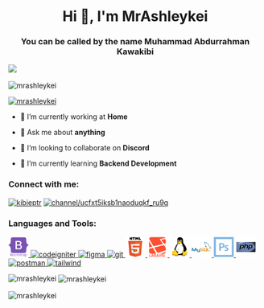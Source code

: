<h1 align="center">Hi 👋, I'm MrAshleykei</h1>
<h3 align="center">You can be called by the name Muhammad Abdurrahman Kawakibi</h3>

<img src="https://i.pinimg.com/originals/8e/17/ae/8e17aeb2c0f75a13e20d7d7cb8d11e01.jpg"/>

<p align="left"> <img src="https://komarev.com/ghpvc/?username=mrashleykei&label=Profile%20views&color=0e75b6&style=flat" alt="mrashleykei" /> </p>

<p align="left"> <a href="https://github.com/ryo-ma/github-profile-trophy"><img src="https://github-profile-trophy.vercel.app/?username=mrashleykei" alt="mrashleykei" /></a> </p>

- 🔭 I’m currently working at **Home**

- 💬 Ask me about **anything**

- 👯 I’m looking to collaborate on **Discord**

- 🌱 I’m currently learning **Backend Development**

<h3 align="left">Connect with me:</h3>
<p align="left">
<a href="https://instagram.com/kibieptr" target="blank"><img align="center" src="https://raw.githubusercontent.com/rahuldkjain/github-profile-readme-generator/master/src/images/icons/Social/instagram.svg" alt="kibieptr" height="30" width="40" /></a>
<a href="https://www.youtube.com/c/channel/ucfxt5iksb1naoduqkf_ru9q" target="blank"><img align="center" src="https://raw.githubusercontent.com/rahuldkjain/github-profile-readme-generator/master/src/images/icons/Social/youtube.svg" alt="channel/ucfxt5iksb1naoduqkf_ru9q" height="30" width="40" /></a>
</p>

<h3 align="left">Languages and Tools:</h3>
<p align="left"> <a href="https://getbootstrap.com" target="_blank" rel="noreferrer"> <img src="https://raw.githubusercontent.com/devicons/devicon/master/icons/bootstrap/bootstrap-plain-wordmark.svg" alt="bootstrap" width="40" height="40"/> </a> <a href="https://codeigniter.com" target="_blank" rel="noreferrer"> <img src="https://cdn.worldvectorlogo.com/logos/codeigniter.svg" alt="codeigniter" width="40" height="40"/> </a> <a href="https://www.figma.com/" target="_blank" rel="noreferrer"> <img src="https://www.vectorlogo.zone/logos/figma/figma-icon.svg" alt="figma" width="40" height="40"/> </a> <a href="https://git-scm.com/" target="_blank" rel="noreferrer"> <img src="https://www.vectorlogo.zone/logos/git-scm/git-scm-icon.svg" alt="git" width="40" height="40"/> </a> <a href="https://www.w3.org/html/" target="_blank" rel="noreferrer"> <img src="https://raw.githubusercontent.com/devicons/devicon/master/icons/html5/html5-original-wordmark.svg" alt="html5" width="40" height="40"/> </a> <a href="https://laravel.com/" target="_blank" rel="noreferrer"> <img src="https://raw.githubusercontent.com/devicons/devicon/master/icons/laravel/laravel-plain-wordmark.svg" alt="laravel" width="40" height="40"/> </a> <a href="https://www.linux.org/" target="_blank" rel="noreferrer"> <img src="https://raw.githubusercontent.com/devicons/devicon/master/icons/linux/linux-original.svg" alt="linux" width="40" height="40"/> </a> <a href="https://www.mysql.com/" target="_blank" rel="noreferrer"> <img src="https://raw.githubusercontent.com/devicons/devicon/master/icons/mysql/mysql-original-wordmark.svg" alt="mysql" width="40" height="40"/> </a> <a href="https://www.photoshop.com/en" target="_blank" rel="noreferrer"> <img src="https://raw.githubusercontent.com/devicons/devicon/master/icons/photoshop/photoshop-line.svg" alt="photoshop" width="40" height="40"/> </a> <a href="https://www.php.net" target="_blank" rel="noreferrer"> <img src="https://raw.githubusercontent.com/devicons/devicon/master/icons/php/php-original.svg" alt="php" width="40" height="40"/> </a> <a href="https://postman.com" target="_blank" rel="noreferrer"> <img src="https://www.vectorlogo.zone/logos/getpostman/getpostman-icon.svg" alt="postman" width="40" height="40"/> </a> <a href="https://tailwindcss.com/" target="_blank" rel="noreferrer"> <img src="https://www.vectorlogo.zone/logos/tailwindcss/tailwindcss-icon.svg" alt="tailwind" width="40" height="40"/> </a> </p>

<p><img align="left" src="https://github-readme-stats.vercel.app/api/top-langs?username=mrashleykei&show_icons=true&locale=en&layout=compact" alt="mrashleykei" /></p>

<p>&nbsp;<img align="center" src="https://github-readme-stats.vercel.app/api?username=mrashleykei&show_icons=true&locale=en" alt="mrashleykei" /></p>

<p><img align="center" src="https://github-readme-streak-stats.herokuapp.com/?user=mrashleykei&" alt="mrashleykei" /></p>
